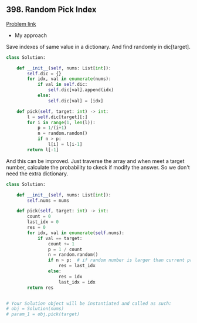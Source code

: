 ## 398. Random Pick Index

[Problem link](https://leetcode.com/problems/random-pick-index/)

- My approach

Save indexes of same value in a dictionary. And find randomly in dic[target].

```python
class Solution:

    def __init__(self, nums: List[int]):
        self.dic = {}
        for idx, val in enumerate(nums):
            if val in self.dic:
                self.dic[val].append(idx)
            else:
                self.dic[val] = [idx]

    def pick(self, target: int) -> int:
        l = self.dic[target][:]
        for i in range(1, len(l)):
            p = 1/(i+1)
            n = random.random()
            if n > p:
                l[i] = l[i-1]
        return l[-1]
```

And this can be improved. Just traverse the array and when meet a target number, calculate the probability to ckeck if modify the answer. So we don't need the extra dictionary.

```python
class Solution:

    def __init__(self, nums: List[int]):
        self.nums = nums

    def pick(self, target: int) -> int:
        count = 0
        last_idx = 0
        res = 0
        for idx, val in enumerate(self.nums):
            if val == target:
                count += 1
                p = 1 / count
                n = random.random()
                if n > p:  # if random number is larger than current probability, modify it with the last result
                    res = last_idx
                else:
                    res = idx
                    last_idx = idx
        return res


# Your Solution object will be instantiated and called as such:
# obj = Solution(nums)
# param_1 = obj.pick(target)
```
